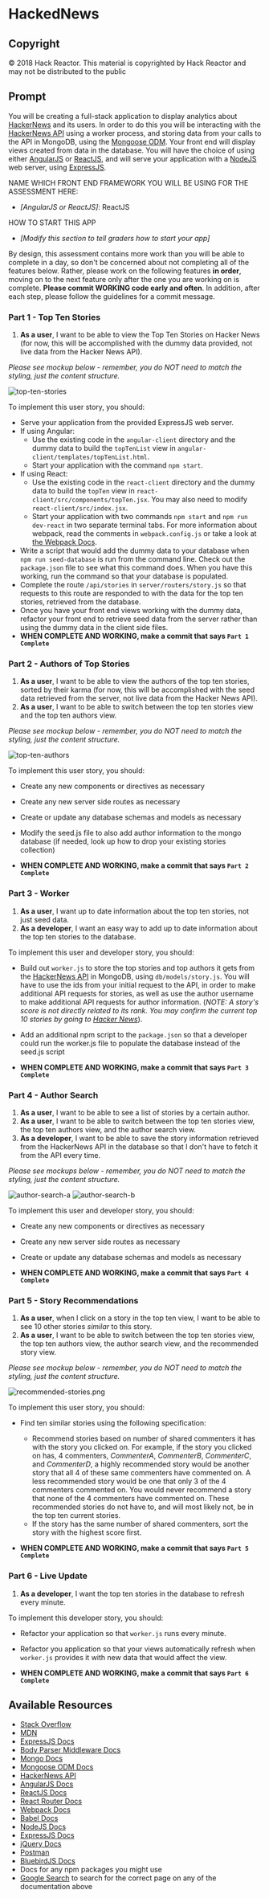 # HackedNews

## Copyright

&copy; 2018 Hack Reactor.  This material is copyrighted by Hack Reactor and may not be distributed to the public

## Prompt

You will be creating a full-stack application to display analytics about [HackerNews](https://news.ycombinator.com/) and its users. In order to do this you will be interacting with the [HackerNews API](https://github.com/HackerNews/API) using a worker process, and storing data from your calls to the API in MongoDB, using the [Mongoose ODM](http://mongoosejs.com/). Your front end will display views created from data in the database. You will have the choice of using either [AngularJS](https://angularjs.org/) or [ReactJS](https://facebook.github.io/react/), and will serve your application with a [NodeJS](https://nodejs.org/) web server, using [ExpressJS](https://expressjs.com/).

NAME WHICH FRONT END FRAMEWORK YOU WILL BE USING FOR THE ASSESSMENT HERE:
* *[AngularJS or ReactJS]*:
ReactJS

HOW TO START THIS APP
* *[Modify this section to tell graders how to start your app]*

By design, this assessment contains more work than you will be able to complete in a day, so don't be concerned about not completing all of the features below. Rather, please work on the following features **in order**, moving on to the next feature only after the one you are working on is complete. **Please commit WORKING code early and often**. In addition, after each step, please follow the guidelines for a commit message.

### Part 1 - Top Ten Stories

1. **As a user**, I want to be able to view the Top Ten Stories on Hacker News (for now, this will be accomplished with the dummy data provided, not live data from the Hacker News API).

*Please see mockup below - remember, you do NOT need to match the styling, just the content structure.*

![top-ten-stories](top-ten-stories.png)

To implement this user story, you should:

* Serve your application from the provided ExpressJS web server.
* If using Angular:
  * Use the existing code in the `angular-client` directory and the dummy data to build the `topTenList` view in `angular-client/templates/topTenList.html`.
  * Start your application with the command `npm start`.
* If using React:
  * Use the existing code in the `react-client` directory and the dummy data to build the `topTen` view in `react-client/src/components/topTen.jsx`. You may also need to modify `react-client/src/index.jsx`.
  * Start your application with two commands `npm start` and `npm run dev-react` in two separate terminal tabs. For more information about webpack, read the comments in `webpack.config.js` or take a look at [the Webpack Docs](https://webpack.github.io/docs/).
* Write a script that would add the dummy data to your database when `npm run seed-database` is run from the command line. Check out the `package.json` file to see what this command does. When you have this working, run the command so that your database is populated.
* Complete the route `/api/stories` in `server/routers/story.js` so that requests to this route are responded to with the data for the top ten stories, retrieved from the database.
* Once you have your front end views working with the dummy data, refactor your front end to retrieve  seed data from the server rather than using the dummy data in the client side files.
* **WHEN COMPLETE AND WORKING, make a commit that says `Part 1 Complete`**

### Part 2 - Authors of Top Stories

1. **As a user**, I want to be able to view the authors of the top ten stories, sorted by their karma (for now, this will be accomplished with the seed data retrieved from the server, not live data from the Hacker News API).
1. **As a user**, I want to be able to switch between the top ten stories view and the top ten authors view.

*Please see mockup below - remember, you do NOT need to match the styling, just the content structure.*

![top-ten-authors](top-ten-story-authors.png)

To implement this user story, you should:
* Create any new components or directives as necessary
* Create any new server side routes as necessary
* Create or update any database schemas and models as necessary
* Modify the seed.js file to also add author information to the mongo database (if needed, look up how to drop your existing stories collection)

* **WHEN COMPLETE AND WORKING, make a commit that says `Part 2 Complete`**



### Part 3 - Worker

1. **As a user**, I want up to date information about the top ten stories, not just seed data.
1. **As a developer**, I want an easy way to add up to date information about the top ten stories to the database.

To implement this user and developer story, you should:

* Build out `worker.js` to store the top stories and top authors it gets from the [HackerNews API](https://github.com/HackerNews/API) in MongoDB, using `db/models/story.js`. You will have to use the ids from your initial request to the API, in order to make additional API requests for stories, as well as use the author username to make additional API requests for author information. (*NOTE: A story's score is not directly related to its rank. You may confirm the current top 10 stories by going to [Hacker News](https://news.ycombinator.com/)*).
* Add an additional npm script to the `package.json` so that a developer could run the worker.js file to populate the database instead of the seed.js script

* **WHEN COMPLETE AND WORKING, make a commit that says `Part 3 Complete`**


### Part 4 - Author Search

1. **As a user**, I want to be able to see a list of stories by a certain author.
1. **As a user**, I want to be able to switch between the top ten stories view, the top ten authors view, and the author search view.
1. **As a developer**, I want to be able to save the story information retrieved from the HackerNews API in the database so that I don't have to fetch it from the API every time.


*Please see mockups below - remember, you do NOT need to match the styling, just the content structure.*

![author-search-a](author-search-a.png)
![author-search-b](author-search-b.png)

To implement this user and developer story, you should:
* Create any new components or directives as necessary
* Create any new server side routes as necessary
* Create or update any database schemas and models as necessary

* **WHEN COMPLETE AND WORKING, make a commit that says `Part 4 Complete`**

### Part 5 - Story Recommendations

1. **As a user**, when I click on a story in the top ten view, I want to be able to see 10 other stories _similar_ to this story.
1. **As a user**, I want to be able to switch between the top ten stories view, the top ten authors view, the author search view, and the recommended story view.

*Please see mockup below - remember, you do NOT need to match the styling, just the content structure.*

![recommended-stories.png](recommended-stories.png)

To implement this user story, you should:
* Find ten similar stories using the following specification:
  * Recommend stories based on number of shared commenters it has with the story you clicked on. For example, if the story you clicked on has, 4 commenters, *CommenterA*, *CommenterB*, *CommenterC*, and *CommenterD*, a highly recommended story would be another story that all 4 of these same commenters have commented on. A less recommended story would be one that only 3 of the 4 commenters commented on. You would never recommend a story that none of the 4 commenters have commented on. These recommended stories do not have to, and will most likely not, be in the top ten current stories.
  * If the story has the same number of shared commenters, sort the story with the highest score first.

* **WHEN COMPLETE AND WORKING, make a commit that says `Part 5 Complete`**


### Part 6 - Live Update

1. **As a developer**, I want the top ten stories in the database to refresh every minute.

To implement this developer story, you should:
* Refactor your application so that `worker.js` runs every minute.
* Refactor you application so that your views automatically refresh when `worker.js` provides it with new data that would affect the view.

* **WHEN COMPLETE AND WORKING, make a commit that says `Part 6 Complete`**


## Available Resources

* [Stack Overflow](http://stackoverflow.com/)
* [MDN](https://developer.mozilla.org/)
* [ExpressJS Docs](https://expressjs.com/)
* [Body Parser Middleware Docs](https://github.com/expressjs/body-parser)
* [Mongo Docs](https://www.mongodb.com/)
* [Mongoose ODM Docs](http://mongoosejs.com/)
* [HackerNews API](https://github.com/HackerNews/API)
* [AngularJS Docs](https://angularjs.org/)
* [ReactJS Docs](https://facebook.github.io/react/)
* [React Router Docs](https://github.com/ReactTraining/react-router/tree/master/docs)
* [Webpack Docs](https://webpack.github.io/docs/)
* [Babel Docs](https://babeljs.io/docs/setup/)
* [NodeJS Docs](https://nodejs.org/)
* [ExpressJS Docs](https://expressjs.com/)
* [jQuery Docs](https://jquery.com/)
* [Postman](https://www.getpostman.com/)
* [BluebirdJS Docs](http://bluebirdjs.com/)
* Docs for any npm packages you might use
* [Google Search](https://google.com) to search for the correct page on any of the documentation above
